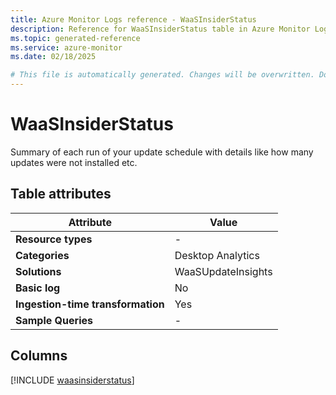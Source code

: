 ```yaml
---
title: Azure Monitor Logs reference - WaaSInsiderStatus
description: Reference for WaaSInsiderStatus table in Azure Monitor Logs.
ms.topic: generated-reference
ms.service: azure-monitor
ms.date: 02/18/2025

# This file is automatically generated. Changes will be overwritten. Do not change this file directly.
---
```


# WaaSInsiderStatus

Summary of each run of your update schedule with details like how many updates were not installed etc.


## Table attributes

|Attribute|Value|
|---|---|
|**Resource types**|-|
|**Categories**|Desktop Analytics|
|**Solutions**| WaaSUpdateInsights|
|**Basic log**|No|
|**Ingestion-time transformation**|Yes|
|**Sample Queries**|-|



## Columns
  
[!INCLUDE [waasinsiderstatus](~/reusable-content/ce-skilling/azure/includes/azure-monitor/reference/tables/waasinsiderstatus-include.md)]
